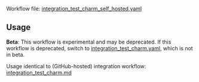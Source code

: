 Workflow file: [integration_test_charm_self_hosted.yaml](integration_test_charm_self_hosted.yaml)

## Usage
**Beta**: This workflow is experimental and may be deprecated. If this workflow is deprecated, switch to [integration_test_charm.yaml](integration_test_charm.yaml), which is not in beta.

Usage identical to (GitHub-hosted) integration workflow: [integration_test_charm.md](integration_test_charm.md)
